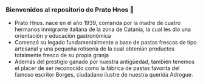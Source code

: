 ### Bienvenidos al repositorio de Prato Hnos 🥘

- Prato Hnos. nace en el año 1939, comanda por la madre de cuatro hermanos inmigrante italiana de la zona de Catania, la cual les dio una orientación y educación gastronómica
- Comenzó su legado fundamentalmente a base de pastas frescas de tipo artesanal y una pequeña rotisería de la cual obtenían productos totalmente fresco de su propia granja
- Además del prestigio ganado por nuestra antigüedad, también tenemos el placer de ser reconocido como la fábrica de pastas favorita del famoso escritor Borges, ciudadano ilustre de nuestra querida Adrogue.